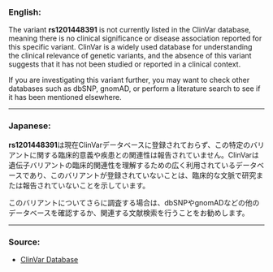 ### English:
The variant **rs1201448391** is not currently listed in the ClinVar database, meaning there is no clinical significance or disease association reported for this specific variant. ClinVar is a widely used database for understanding the clinical relevance of genetic variants, and the absence of this variant suggests that it has not been studied or reported in a clinical context.

If you are investigating this variant further, you may want to check other databases such as dbSNP, gnomAD, or perform a literature search to see if it has been mentioned elsewhere.

---

### Japanese:
**rs1201448391**は現在ClinVarデータベースに登録されておらず、この特定のバリアントに関する臨床的意義や疾患との関連性は報告されていません。ClinVarは遺伝子バリアントの臨床的関連性を理解するための広く利用されているデータベースであり、このバリアントが登録されていないことは、臨床的な文脈で研究または報告されていないことを示しています。

このバリアントについてさらに調査する場合は、dbSNPやgnomADなどの他のデータベースを確認するか、関連する文献検索を行うことをお勧めします。

---

### Source:
- [ClinVar Database](https://www.ncbi.nlm.nih.gov/clinvar/)